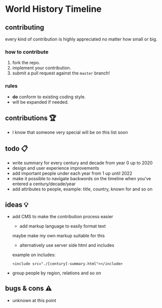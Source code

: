 # World History Timeline

## contributing

every kind of contribution is highly appreciated no matter how small or big.

### how to contribute

1. fork the repo.
2. implement your contribution.
3. submit a pull request against the `master` branch!

### rules

* **do** conform to existing coding style.
* will be expanded if needed.

## contributions :trophy:
* I know that someone very special will be on this list soon

## todo :clipboard:
* write summary for every century and decade from year 0 up to 2020
* design and user experience improvements
* add important people under each year from 1 up until 2022
* make it possible to navigate backwords on the timeline when you've entered a century/decade/year
* add attributes to people, example: title, country, known for and so on

## ideas :bulb:
* add CMS to make the contribution process easier
    * add markup language to easily format text

    maybe make my own markup suitable for this

    * alternatively use server side html and includes

    example on includes:
    ```
    <include src="./[century]-summary.html"></include>
    ```

* group people by region, relations and so on

## bugs & cons :warning:
* unknown at this point
